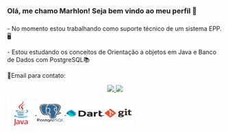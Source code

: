 ### Olá, me chamo Marhlon! Seja bem vindo ao meu perfil 👋

###
<p>- No momento estou trabalhando como suporte técnico de um sistema EPP.🖥️<p/>
<p>- Estou estudando os conceitos de Orientação a objetos em Java e Banco de Dados com PostgreSQL📚<p/>
<p>📧Email para contato: <a href="mailto:marhlonkorb@hotmail.com">

<div align = "center">
  <a href="https://github.com/marhlonkorb" target="_blank">
  <img height = "180em" src = "https://github-readme-stats.vercel.app/api?username=marhlonkorb&show_icons=true&theme=dark&include_all_commits=true&count_private=true" />
  <img height = "180em" src = "https://github-readme-stats.vercel.app/api/top-langs/?username=marhlonkorb&layout=compact&langs_count=7&theme=dark" />
</div>

  <div style = "display: inline_block"> <br>
  <img align = "center" alt = "java" height = "60" width = "65" src = "https://github.com/devicons/devicon/blob/master/icons/java/java-original-wordmark.svg">  
  <img align = "center" alt = "postgres" height = "45" width = "65" src = "https://github.com/devicons/devicon/blob/master/icons/postgresql/postgresql-original-wordmark.svg">
  <img align = "center" alt = "dart" height = "60" width = "85" src = "https://github.com/devicons/devicon/blob/master/icons/dart/dart-original-wordmark.svg">
  <img align = "center" alt = "git" height = "50" width = "65" src = "https://github.com/devicons/devicon/blob/master/icons/git/git-original-wordmark.svg"/>
</div>
  
 

